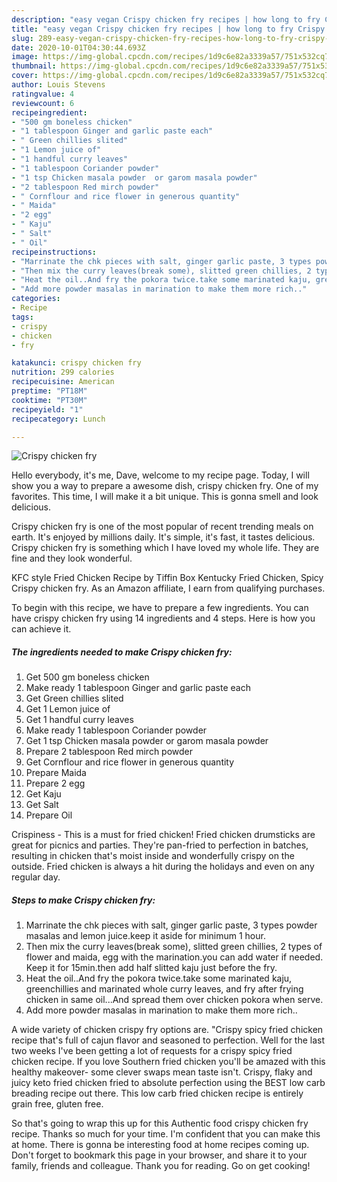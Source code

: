 ```yaml
---
description: "easy vegan Crispy chicken fry recipes | how long to fry Crispy chicken fry"
title: "easy vegan Crispy chicken fry recipes | how long to fry Crispy chicken fry"
slug: 289-easy-vegan-crispy-chicken-fry-recipes-how-long-to-fry-crispy-chicken-fry
date: 2020-10-01T04:30:44.693Z
image: https://img-global.cpcdn.com/recipes/1d9c6e82a3339a57/751x532cq70/crispy-chicken-fry-recipe-main-photo.jpg
thumbnail: https://img-global.cpcdn.com/recipes/1d9c6e82a3339a57/751x532cq70/crispy-chicken-fry-recipe-main-photo.jpg
cover: https://img-global.cpcdn.com/recipes/1d9c6e82a3339a57/751x532cq70/crispy-chicken-fry-recipe-main-photo.jpg
author: Louis Stevens
ratingvalue: 4
reviewcount: 6
recipeingredient:
- "500 gm boneless chicken"
- "1 tablespoon Ginger and garlic paste each"
- " Green chillies slited"
- "1 Lemon juice of"
- "1 handful curry leaves"
- "1 tablespoon Coriander powder"
- "1 tsp Chicken masala powder  or garom masala powder"
- "2 tablespoon Red mirch powder"
- " Cornflour and rice flower in generous quantity"
- " Maida"
- "2 egg"
- " Kaju"
- " Salt"
- " Oil"
recipeinstructions:
- "Marrinate the chk pieces with salt, ginger garlic paste, 3 types powder masalas and lemon juice.keep it aside for minimum 1 hour."
- "Then mix the curry leaves(break some), slitted green chillies, 2 types of flower and maida, egg with the marination.you can add water if needed. Keep it for 15min.then add half slitted kaju just before the fry."
- "Heat the oil..And fry the pokora twice.take some marinated kaju, greenchillies and marinated whole curry leaves, and fry after frying chicken in same oil...And spread them over chicken pokora when serve."
- "Add more powder masalas in marination to make them more rich.."
categories:
- Recipe
tags:
- crispy
- chicken
- fry

katakunci: crispy chicken fry 
nutrition: 299 calories
recipecuisine: American
preptime: "PT18M"
cooktime: "PT30M"
recipeyield: "1"
recipecategory: Lunch

---
```



![Crispy chicken fry](https://img-global.cpcdn.com/recipes/1d9c6e82a3339a57/751x532cq70/crispy-chicken-fry-recipe-main-photo.jpg)

Hello everybody, it's me, Dave, welcome to my recipe page. Today, I will show you a way to prepare a awesome dish, crispy chicken fry. One of my favorites. This time, I will make it a bit unique. This is gonna smell and look delicious.

Crispy chicken fry is one of the most popular of recent trending meals on earth. It's enjoyed by millions daily. It's simple, it's fast, it tastes delicious. Crispy chicken fry is something which I have loved my whole life. They are fine and they look wonderful.

KFC style Fried Chicken Recipe by Tiffin Box Kentucky Fried Chicken, Spicy Crispy chicken fry. As an Amazon affiliate, I earn from qualifying purchases.


To begin with this recipe, we have to prepare a few ingredients. You can have crispy chicken fry using 14 ingredients and 4 steps. Here is how you can achieve it.

<!--inarticleads1-->

##### The ingredients needed to make Crispy chicken fry:

1. Get 500 gm boneless chicken
1. Make ready 1 tablespoon Ginger and garlic paste each
1. Get  Green chillies slited
1. Get 1 Lemon juice of
1. Get 1 handful curry leaves
1. Make ready 1 tablespoon Coriander powder
1. Get 1 tsp Chicken masala powder  or garom masala powder
1. Prepare 2 tablespoon Red mirch powder
1. Get  Cornflour and rice flower in generous quantity
1. Prepare  Maida
1. Prepare 2 egg
1. Get  Kaju
1. Get  Salt
1. Prepare  Oil


Crispiness - This is a must for fried chicken! Fried chicken drumsticks are great for picnics and parties. They&#39;re pan-fried to perfection in batches, resulting in chicken that&#39;s moist inside and wonderfully crispy on the outside. Fried chicken is always a hit during the holidays and even on any regular day. 

<!--inarticleads2-->

##### Steps to make Crispy chicken fry:

1. Marrinate the chk pieces with salt, ginger garlic paste, 3 types powder masalas and lemon juice.keep it aside for minimum 1 hour.
1. Then mix the curry leaves(break some), slitted green chillies, 2 types of flower and maida, egg with the marination.you can add water if needed. Keep it for 15min.then add half slitted kaju just before the fry.
1. Heat the oil..And fry the pokora twice.take some marinated kaju, greenchillies and marinated whole curry leaves, and fry after frying chicken in same oil...And spread them over chicken pokora when serve.
1. Add more powder masalas in marination to make them more rich..


A wide variety of chicken crispy fry options are. &#34;Crispy spicy fried chicken recipe that&#39;s full of cajun flavor and seasoned to perfection. Well for the last two weeks I&#39;ve been getting a lot of requests for a crispy spicy fried chicken recipe. If you love Southern fried chicken you&#39;ll be amazed with this healthy makeover- some clever swaps mean taste isn&#39;t. Crispy, flaky and juicy keto fried chicken fried to absolute perfection using the BEST low carb breading recipe out there. This low carb fried chicken recipe is entirely grain free, gluten free. 

So that's going to wrap this up for this Authentic food crispy chicken fry recipe. Thanks so much for your time. I'm confident that you can make this at home. There is gonna be interesting food at home recipes coming up. Don't forget to bookmark this page in your browser, and share it to your family, friends and colleague. Thank you for reading. Go on get cooking!
